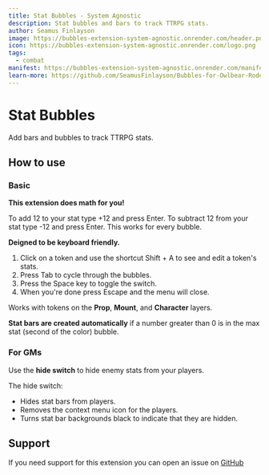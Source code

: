 ```yaml
---
title: Stat Bubbles - System Agnostic
description: Stat bubbles and bars to track TTRPG stats.
author: Seamus Finlayson
image: https://bubbles-extension-system-agnostic.onrender.com/header.png
icon: https://bubbles-extension-system-agnostic.onrender.com/logo.png
tags:
  - combat
manifest: https://bubbles-extension-system-agnostic.onrender.com/manifest.json
learn-more: https://github.com/SeamusFinlayson/Bubbles-for-Owlbear-Rodeo/tree/system-agnostic-version
---
```


# Stat Bubbles

Add bars and bubbles to track TTRPG stats.

## How to use

### Basic

**This extension does math for you!** 

To add 12 to your stat type +12 and press Enter. To subtract 12 from your stat type -12 and press Enter. This works for every bubble.

**Deigned to be keyboard friendly.**

1. Click on a token and use the shortcut Shift + A to see and edit a token's stats.
2. Press Tab to cycle through the bubbles.
3. Press the Space key to toggle the switch.
4. When you're done press Escape and the menu will close.

Works with tokens on the **Prop**, **Mount**, and **Character** layers.

**Stat bars are created automatically** if a number greater than 0 is in the max stat (second of the color) bubble.

### For GMs

Use the **hide switch** to hide enemy stats from your players. 

The hide switch:

* Hides stat bars from players.
* Removes the context menu icon for the players.
* Turns stat bar backgrounds black to indicate that they are hidden.

## Support

If you need support for this extension you can open an issue on [GitHub](https://github.com/SeamusFinlayson/Bubbles-for-Owlbear-Rodeo/tree/system-agnostic-version)
